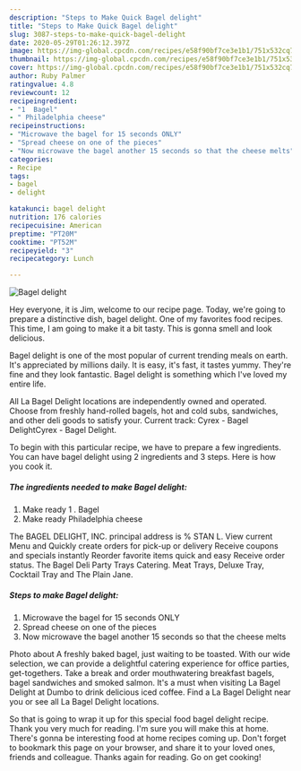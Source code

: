 ```yaml
---
description: "Steps to Make Quick Bagel delight"
title: "Steps to Make Quick Bagel delight"
slug: 3087-steps-to-make-quick-bagel-delight
date: 2020-05-29T01:26:12.397Z
image: https://img-global.cpcdn.com/recipes/e58f90bf7ce3e1b1/751x532cq70/bagel-delight-recipe-main-photo.jpg
thumbnail: https://img-global.cpcdn.com/recipes/e58f90bf7ce3e1b1/751x532cq70/bagel-delight-recipe-main-photo.jpg
cover: https://img-global.cpcdn.com/recipes/e58f90bf7ce3e1b1/751x532cq70/bagel-delight-recipe-main-photo.jpg
author: Ruby Palmer
ratingvalue: 4.8
reviewcount: 12
recipeingredient:
- "1  Bagel"
- " Philadelphia cheese"
recipeinstructions:
- "Microwave the bagel for 15 seconds ONLY"
- "Spread cheese on one of the pieces"
- "Now microwave the bagel another 15 seconds so that the cheese melts"
categories:
- Recipe
tags:
- bagel
- delight

katakunci: bagel delight 
nutrition: 176 calories
recipecuisine: American
preptime: "PT20M"
cooktime: "PT52M"
recipeyield: "3"
recipecategory: Lunch

---
```



![Bagel delight](https://img-global.cpcdn.com/recipes/e58f90bf7ce3e1b1/751x532cq70/bagel-delight-recipe-main-photo.jpg)

Hey everyone, it is Jim, welcome to our recipe page. Today, we're going to prepare a distinctive dish, bagel delight. One of my favorites food recipes. This time, I am going to make it a bit tasty. This is gonna smell and look delicious.

Bagel delight is one of the most popular of current trending meals on earth. It's appreciated by millions daily. It is easy, it's fast, it tastes yummy. They're fine and they look fantastic. Bagel delight is something which I've loved my entire life.

All La Bagel Delight locations are independently owned and operated. Choose from freshly hand-rolled bagels, hot and cold subs, sandwiches, and other deli goods to satisfy your. Current track: Cyrex - Bagel DelightCyrex - Bagel Delight.


To begin with this particular recipe, we have to prepare a few ingredients. You can have bagel delight using 2 ingredients and 3 steps. Here is how you cook it.

<!--inarticleads1-->

##### The ingredients needed to make Bagel delight:

1. Make ready 1 . Bagel
1. Make ready  Philadelphia cheese


The BAGEL DELIGHT, INC. principal address is % STAN L. View current Menu and Quickly create orders for pick-up or delivery Receive coupons and specials instantly Reorder favorite items quick and easy Receive order status. The Bagel Deli Party Trays Catering. Meat Trays, Deluxe Tray, Cocktail Tray and The Plain Jane. 

<!--inarticleads2-->

##### Steps to make Bagel delight:

1. Microwave the bagel for 15 seconds ONLY
1. Spread cheese on one of the pieces
1. Now microwave the bagel another 15 seconds so that the cheese melts


Photo about A freshly baked bagel, just waiting to be toasted. With our wide selection, we can provide a delightful catering experience for office parties, get-togethers. Take a break and order mouthwatering breakfast bagels, bagel sandwiches and smoked salmon. It&#39;s a must when visiting La Bagel Delight at Dumbo to drink delicious iced coffee. Find a La Bagel Delight near you or see all La Bagel Delight locations. 

So that is going to wrap it up for this special food bagel delight recipe. Thank you very much for reading. I'm sure you will make this at home. There's gonna be interesting food at home recipes coming up. Don't forget to bookmark this page on your browser, and share it to your loved ones, friends and colleague. Thanks again for reading. Go on get cooking!
